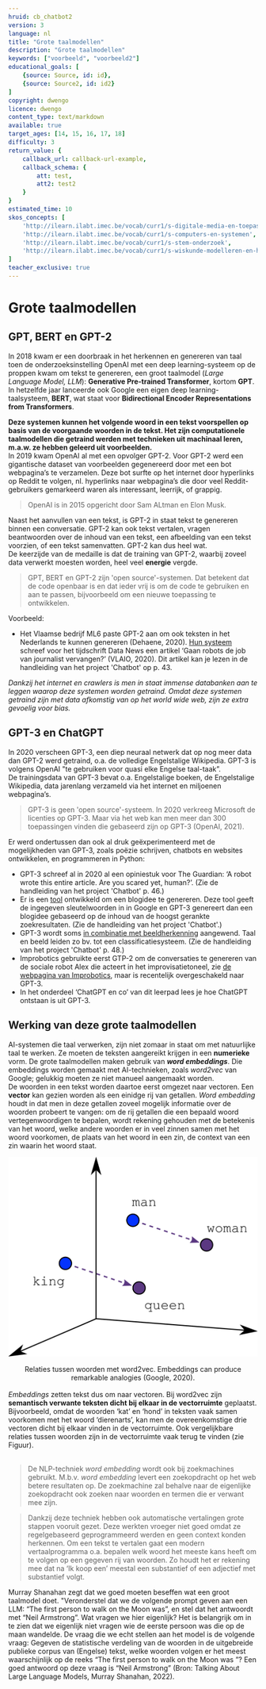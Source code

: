 ```yaml
---
hruid: cb_chatbot2
version: 3
language: nl
title: "Grote taalmodellen"
description: "Grote taalmodellen"
keywords: ["voorbeeld", "voorbeeld2"]
educational_goals: [
    {source: Source, id: id}, 
    {source: Source2, id: id2}
]
copyright: dwengo
licence: dwengo
content_type: text/markdown
available: true
target_ages: [14, 15, 16, 17, 18]
difficulty: 3
return_value: {
    callback_url: callback-url-example,
    callback_schema: {
        att: test,
        att2: test2
    }
}
estimated_time: 10
skos_concepts: [
    'http://ilearn.ilabt.imec.be/vocab/curr1/s-digitale-media-en-toepassingen', 
    'http://ilearn.ilabt.imec.be/vocab/curr1/s-computers-en-systemen', 
    'http://ilearn.ilabt.imec.be/vocab/curr1/s-stem-onderzoek', 
    'http://ilearn.ilabt.imec.be/vocab/curr1/s-wiskunde-modelleren-en-heuristiek'
]
teacher_exclusive: true
---
```


# Grote taalmodellen 
## GPT, BERT en GPT-2
In 2018 kwam er een doorbraak in het herkennen en genereren van taal toen de onderzoeksinstelling OpenAI met een deep learning-systeem op de proppen kwam
om tekst te genereren, een groot taalmodel (*Large Language Model, LLM*): **Generative Pre-trained Transformer**, kortom **GPT**. In hetzelfde jaar lanceerde ook Google een eigen deep learning-taalsysteem, **BERT**, wat staat voor **Bidirectional Encoder Representations from Transformers**.<br>

**Deze systemen kunnen het volgende woord in een tekst voorspellen op basis van de voorgaande woorden in de tekst. Het zijn computationele taalmodellen die getraind werden met technieken uit machinaal leren, m.a.w. ze hebben geleerd uit voorbeelden.** <br>
In 2019 kwam OpenAI al met een opvolger GPT-2. Voor GPT-2 werd een gigantische dataset van voorbeelden gegenereerd door met een bot webpagina’s te verzamelen. Deze bot surfte op het internet door hyperlinks op Reddit te volgen, nl. hyperlinks naar webpagina’s die door veel Reddit-gebruikers gemarkeerd waren als interessant, leerrijk, of grappig.<br> 

> OpenAI is in 2015 opgericht door Sam ALtman en Elon Musk.

Naast het aanvullen van een tekst, is GPT-2 in staat tekst te genereren binnen een conversatie. GPT-2 kan ook tekst vertalen, vragen beantwoorden over de inhoud van een tekst, een afbeelding van een tekst voorzien, of een tekst samenvatten. GPT-2 kan dus heel wat. <br>
De keerzijde van de medaille is dat de training van GPT-2, waarbij zoveel data verwerkt moesten worden, heel veel **energie** vergde.

> GPT, BERT en GPT-2 zijn 'open source'-systemen. Dat betekent dat de code openbaar is en dat ieder vrij is om de code te gebruiken en aan te passen, bijvoorbeeld om een nieuwe toepassing te ontwikkelen. 

Voorbeeld:
-  Het Vlaamse bedrijf ML6 paste GPT-2 aan om ook teksten in het Nederlands te kunnen genereren (Dehaene, 2020). [Hun systeem](https://gpt2.ml6.eu/nl) schreef voor het tijdschrift Data News een artikel ‘Gaan robots de job van journalist vervangen?’ (VLAIO, 2020). Dit artikel kan je lezen in de handleiding van het project 'Chatbot' op p. 43.

*Dankzij het internet en crawlers is men in staat immense databanken aan te leggen waarop deze systemen worden getraind. Omdat deze systemen getraind zijn
met data afkomstig van op het world wide web, zijn ze extra gevoelig voor bias.*
 

## GPT-3 en ChatGPT
In 2020 verscheen GPT-3, een diep neuraal netwerk dat op nog meer data dan GPT-2 werd getraind, o.a. de volledige Engelstalige Wikipedia. GPT-3 is volgens OpenAI "te gebruiken voor quasi elke Engelse taal-taak”.<br>
De trainingsdata van GPT-3 bevat o.a. Engelstalige boeken, de Engelstalige Wikipedia, data jarenlang verzameld via het internet en miljoenen webpagina’s.

> GPT-3 is geen 'open source'-systeem. In 2020 verkreeg Microsoft de licenties op GPT-3. Maar via het web kan men meer dan 300 toepassingen vinden die gebaseerd zijn op GPT-3 (OpenAI, 2021).

Er werd ondertussen dan ook al druk geëxperimenteerd met de mogelijkheden van GPT-3, zoals poëzie schrijven, chatbots en websites ontwikkelen, en programmeren in Python:
-  GPT-3 schreef al in 2020 al een opiniestuk voor The Guardian: ‘A robot wrote this entire article. Are you scared yet, human?’. (Zie de handleiding van het project 'Chatbot' p. 46.)
-  Er is een [tool](https://www.usetopic.com/blog-idea-generator) ontwikkeld om een blogidee te genereren. Deze tool geeft de ingegeven sleutelwoorden in in Google en GPT-3 genereert dan een blogidee gebaseerd op de inhoud van de hoogst gerankte zoekresultaten. (Zie de handleiding van het project 'Chatbot'.)
-  GPT-3 wordt soms [in combinatie met beeldherkenning](https://javifuentes94-clip-playground-app-haepeo.streamlit.app/) aangewend. Taal en beeld leiden zo bv. tot een classificatiesysteem. (Zie de handleiding van het project 'Chatbot' p. 48.)
-  Improbotics gebruikte eerst GTP-2 om de conversaties te genereren van de sociale robot Alex die acteert in het improvisatietoneel, zie [de webpagina van Improbotics](http://www.erlnmyr.be/voorstellingen/improbotics/), maar is recentelijk overgeschakeld naar GPT-3.
-  In het onderdeel ‘ChatGPT en co’ van dit leerpad lees je hoe ChatGPT ontstaan is uit GPT-3. 

## Werking van deze grote taalmodellen

AI-systemen die taal verwerken, zijn niet zomaar in staat om met natuurlijke taal te werken. Ze moeten de teksten aangereikt krijgen in een **numerieke** vorm. De grote taalmodellen maken gebruik van ***word embeddings***. Die embeddings worden gemaakt met AI-technieken, zoals *word2vec* van Google; gelukkig moeten ze niet manueel aangemaakt worden. <br>
De woorden in een tekst worden daartoe eerst omgezet naar vectoren. Een **vector** kan gezien worden als een einidge rij van getallen. *Word embedding* houdt in dat men in deze getallen zoveel mogelijk informatie over de woorden probeert te vangen: om de rij getallen die een bepaald woord vertegenwoordigen te bepalen, wordt rekening gehouden met de betekenis van het woord, welke andere woorden er in veel zinnen samen met het woord voorkomen, de plaats van het woord in een zin, de context van een zin waarin het woord staat. 

![Word embedding](embed/wordtovec1.png "Word embedding word2vec")
<center>Relaties tussen woorden met word2vec. Embeddings can produce remarkable analogies (Google, 2020).</center> 

<br>
<em>Embeddings</em> zetten tekst dus om naar vectoren. Bij word2vec zijn <b>semantisch verwante teksten dicht bij elkaar in de vectorruimte</b> geplaatst. Bijvoorbeeld, omdat de woorden ‘kat’ en ‘hond’ in teksten vaak samen voorkomen met het woord ‘dierenarts’, kan men de overeenkomstige drie vectoren dicht bij elkaar vinden in de vectorruimte. Ook vergelijkbare relaties tussen woorden zijn in de vectorruimte vaak terug te vinden (zie Figuur).<br><br>

> De NLP-techniek *word embedding* wordt ook bij zoekmachines gebruikt. M.b.v. *word embedding* levert een zoekopdracht op het web betere resultaten op. De zoekmachine zal behalve naar de eigenlijke zoekopdracht ook zoeken naar woorden en termen die er verwant mee zijn. 

> Dankzij deze techniek hebben ook automatische vertalingen grote stappen vooruit gezet. Deze werkten vroeger niet goed omdat ze regelgebaseerd geprogrammeerd werden en geen context konden herkennen. Om een tekst te vertalen gaat een modern vertaalprogramma o.a. bepalen welk woord het meeste kans heeft om te volgen op een gegeven rij van woorden. Zo houdt het er rekening mee dat na ‘Ik koop een’ meestal een substantief of een adjectief met substantief volgt. 

<div class="alert alert-box alert-info">
    Murray Shanahan zegt dat we goed moeten beseffen wat een groot taalmodel doet. "Veronderstel dat we de volgende prompt geven aan een LLM: “The first person to walk on the Moon was”,  en stel dat het antwoordt met “Neil Armstrong”. Wat vragen we hier eigenlijk? Het is belangrijk om in te zien dat we eigenlijk niet vragen wie de eerste persoon was die op de maan wandelde. De vraag die we echt stellen aan het model is de volgende vraag:  Gegeven de  statistische verdeling van de woorden in de uitgebreide publieke corpus van (Engelse) tekst, welke woorden volgen er het meest waarschijnlijk op de reeks “The first person to walk on the Moon was ”? Een goed antwoord op deze vraag is “Neil Armstrong” (Bron: Talking About Large Language Models, Murray Shanahan, 2022).
</div>
